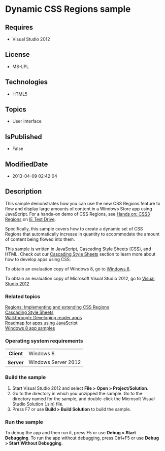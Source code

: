 # Dynamic CSS Regions sample
## Requires
* Visual Studio 2012
## License
* MS-LPL
## Technologies
* HTML5
## Topics
* User Interface
## IsPublished
* False
## ModifiedDate
* 2013-04-09 02:42:04
## Description

<div id="mainSection">
<p>This sample demonstrates how you can use the new CSS Regions feature to flow and display large amounts of content in a Windows Store app using JavaScript. For a hands-on demo of CSS Regions, see
<a href="http://go.microsoft.com/fwlink/p/?LinkId=228867">Hands on: CSS3 Regions</a> on
<a href="http://go.microsoft.com/fwlink/p/?LinkID=196941">IE Test Drive</a>.</p>
<p>Specifically, this sample covers how to create a dynamic set of CSS Regions that automatically increase in quantity to accommodate the amount of content being flowed into them.
</p>
<p>This sample is written in JavaScript, Cascading Style Sheets (CSS), and HTML. Check out our
<a href="http://msdn.microsoft.com/library/windows/apps/Hh453285">Cascading Style Sheets</a> section to learn more about how to develop apps using CSS.</p>
<p>To obtain an evaluation copy of Windows&nbsp;8, go to <a href="http://go.microsoft.com/fwlink/p/?linkid=241655">
Windows&nbsp;8</a>.</p>
<p>To obtain an evaluation copy of Microsoft Visual Studio&nbsp;2012, go to <a href="http://go.microsoft.com/fwlink/p/?linkid=241656">
Visual Studio&nbsp;2012</a>.</p>
<h3><a id="related_topics"></a>Related topics</h3>
<dl><dt><a href="http://msdn.microsoft.com/en-us/library/windows/apps/Hh673537">Regions: Implementing and extending CSS Regions</a>
</dt><dt><a href="http://msdn.microsoft.com/library/windows/apps/Hh453285">Cascading Style Sheets</a>
</dt><dt><a href="http://msdn.microsoft.com/en-us/library/windows/apps/Hh780610">Walkthrough: Developing reader apps
</a></dt><dt><a href="http://msdn.microsoft.com/en-us/library/windows/apps/Hh465037">Roadmap for apps using JavaScript</a>
</dt><dt><a href="http://go.microsoft.com/fwlink/p/?LinkID=227694">Windows 8 app samples</a>
</dt></dl>
<h3>Operating system requirements</h3>
<table>
<tbody>
<tr>
<th>Client</th>
<td><dt>Windows&nbsp;8 </dt></td>
</tr>
<tr>
<th>Server</th>
<td><dt>Windows Server&nbsp;2012 </dt></td>
</tr>
</tbody>
</table>
<h3>Build the sample</h3>
<ol>
<li>Start Visual Studio&nbsp;2012 and select <b>File &gt; Open &gt; Project/Solution</b>.
</li><li>Go to the directory in which you unzipped the sample. Go to the directory named for the sample, and double-click the Microsoft Visual Studio Solution (.sln) file.
</li><li>Press F7 or use <b>Build &gt; Build Solution</b> to build the sample. </li></ol>
<h3>Run the sample</h3>
<p>To debug the app and then run it, press F5 or use <b>Debug &gt; Start Debugging</b>. To run the app without debugging, press Ctrl&#43;F5 or use
<b>Debug &gt; Start Without Debugging</b>. </p>
</div>
